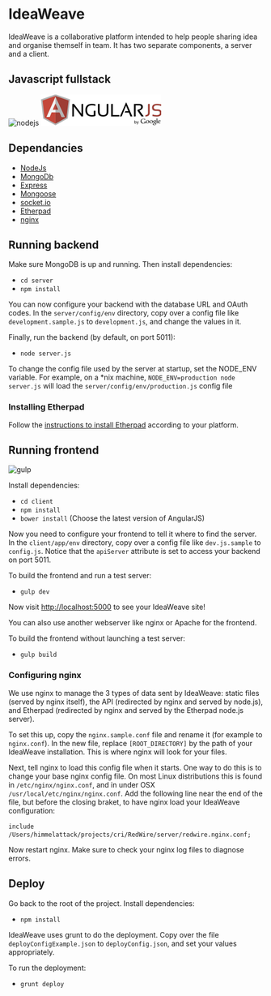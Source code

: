 # IdeaWeave 

IdeaWeave is a collaborative platform intended to help people sharing idea and organise themself in team. It has two separate components, a server and a client.

## Javascript fullstack
![nodejs](http://nodejs.org/images/logos/nodejs.png)
![Angularjs](https://raw.githubusercontent.com/angular/angular.js/master/images/logo/AngularJS.exports/AngularJS-small.png)

## Dependancies
- [NodeJs](http://nodejs.org/)
- [MongoDb](http://www.mongodb.org/) 
- [Express](http://expressjs.com/)
- [Mongoose](http://mongoosejs.com/)
- [socket.io](http://socket.io/)
- [Etherpad](http://etherpad.org/)
- [nginx](http://nginx.org/)

## Running backend

Make sure MongoDB is up and running. Then install dependencies:

- `cd server`
- `npm install`

You can now configure your backend with the database URL and OAuth codes. In the `server/config/env` directory, copy over a config file like `development.sample.js` to `development.js`, and change the values in it.  

Finally, run the backend (by default, on port 5011):

- `node server.js`

To change the config file used by the server at startup, set the NODE_ENV variable. For example, on a *nix machine,  `NODE_ENV=production node server.js` will load the `server/config/env/production.js` config file

### Installing Etherpad

Follow the [instructions to install Etherpad](https://github.com/ether/etherpad-lite#installation) according to your platform. 

## Running frontend
![gulp](http://ih3.redbubble.net/image.15786709.1011/sticker,375x360.png)

Install dependencies:

- `cd client`
- `npm install`
- `bower install` (Choose the latest version of AngularJS)

Now you need to configure your frontend to tell it where to find the server. In the `client/app/env` directory, copy over a config file like `dev.js.sample` to `config.js`. Notice that the `apiServer` attribute is set to access your backend on port 5011.

To build the frontend and run a test server:

- `gulp dev`

Now visit [http://localhost:5000](http://localhost:5000) to see your IdeaWeave site!

You can also use another webserver like nginx or Apache for the frontend.

To build the frontend without launching a test server: 

- `gulp build`

### Configuring nginx

We use nginx to manage the 3 types of data sent by IdeaWeave: static files (served by nginx itself), the API (redirected by nginx and served by node.js), and Etherpad (redirected by nginx and served by the Etherpad node.js server).

To set this up, copy the `nginx.sample.conf` file and rename it (for example to `nginx.conf`). In the new file, replace `[ROOT_DIRECTORY]` by the path of your IdeaWeave installation. This is where nginx will look for your files.

Next, tell nginx to load this config file when it starts. One way to do this is to change your base nginx config file. On most Linux distributions this is found in `/etc/nginx/nginx.conf`, and in under OSX `/usr/local/etc/nginx/nginx.conf`. Add the following line near the end of the file, but before the closing braket, to have nginx load your IdeaWeave configuration:

```
include /Users/himmelattack/projects/cri/RedWire/server/redwire.nginx.conf;
```

Now restart nginx. Make sure to check your nginx log files to diagnose errors.

## Deploy

Go back to the root of the project. Install dependencies:

- `npm install`

IdeaWeave uses grunt to do the deployment. Copy over the file `deployConfigExample.json` to `deployConfig.json`, and set your values appropriately. 

To run the deployment: 

- `grunt deploy`
